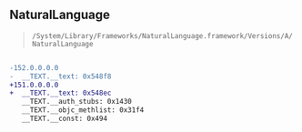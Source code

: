 ## NaturalLanguage

> `/System/Library/Frameworks/NaturalLanguage.framework/Versions/A/NaturalLanguage`

```diff

-152.0.0.0.0
-  __TEXT.__text: 0x548f8
+151.0.0.0.0
+  __TEXT.__text: 0x548ec
   __TEXT.__auth_stubs: 0x1430
   __TEXT.__objc_methlist: 0x31f4
   __TEXT.__const: 0x494

```
